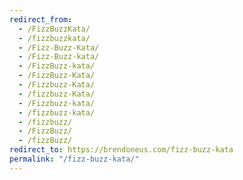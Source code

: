 ```yaml
---
redirect_from:
  - /FizzBuzzKata/
  - /fizzbuzzkata/
  - /Fizz-Buzz-Kata/
  - /Fizz-Buzz-kata/
  - /FizzBuzz-kata/
  - /FizzBuzz-Kata/
  - /Fizzbuzz-Kata/
  - /fizzbuzz-Kata/
  - /Fizzbuzz-kata/
  - /fizzbuzz-kata/
  - /fizzbuzz/
  - /FizzBuzz/
  - /fizzBuzz/
redirect_to: https://brendoneus.com/fizz-buzz-kata
permalink: "/fizz-buzz-kata/"
---
```

